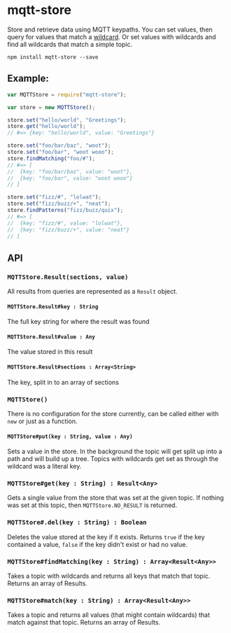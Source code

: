 # mqtt-store
Store and retrieve data using MQTT keypaths. You can set values, then query for values that match a [wildcard](https://www.hivemq.com/blog/mqtt-essentials-part-5-mqtt-topics-best-practices). Or set values with wildcards and find all wildcards that match a simple topic.

```
npm install mqtt-store --save
```

## Example:

```javascript
var MQTTStore = require("mqtt-store");

var store = new MQTTStore();

store.set("hello/world", "Greetings");
store.get("hello/world");
// #=> {key: "hello/world", value: "Greetings"}

store.set("foo/bar/baz", "woot");
store.set("foo/bar", "woot wooo");
store.findMatching("foo/#");
// #=> [
//	{key: "foo/bar/baz", value: "woot"},
//	{key: "foo/bar", value: "woot wooo"}
// ]

store.set("fizz/#", "lolwat");
store.set("fizz/buzz/+", "neat");
store.findPatterns("fizz/buzz/quix");
// #=> [
//	{key: "fizz/#", value: "lolwat"},
//	{key: "fizz/buzz/+", value: "neat"}
// ]
```

## API

### `MQTTStore.Result(sections, value)`
All results from queries are represented as a `Result` object.

#### `MQTTStore.Result#key : String`
The full key string for where the result was found

#### `MQTTStore.Result#value : Any`
The value stored in this result

#### `MQTTStore.Result#sections : Array<String>`
The key, split in to an array of sections


### `MQTTStore()`
There is no configuration for the store currently, can be called either with `new` or just as a function.

#### `MQTTStore#put(key : String, value : Any)`
Sets a value in the store. In the background the topic will get split up into a path and will build up a tree. Topics with wildcards get set as through the wildcard was a literal key.

### `MQTTStore#get(key : String) : Result<Any>`
Gets a single value from the store that was set at the given topic. If nothing was set at this topic, then `MQTTStore.NO_RESULT` is returned.

### `MQTTStore#.del(key : String) : Boolean`
Deletes the value stored at the key if it exists. Returns `true` if the key contained a value, `false` if the key didn't exist or had no value.

### `MQTTStore#findMatching(key : String) : Array<Result<Any>>`
Takes a topic with wildcards and returns all keys that match that topic. Returns an array of Results.

### `MQTTStore#match(key : String) : Array<Result<Any>>`
Takes a topic and returns all values (that might contain wildcards) that match against that topic. Returns an array of Results.
